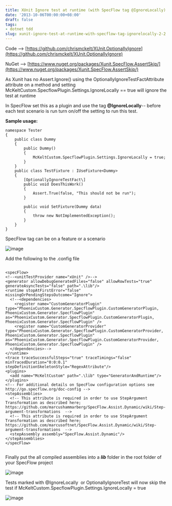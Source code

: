 ```yaml
---
title: XUnit Ignore test at runtime (with SpecFlow tag @IgnoreLocally)
date: '2013-10-06T00:00:00+08:00'
draft: false
tags:
- dotnet tdd
slug: xunit-ignore-test-at-runtime-with-specflow-tag-ignorelocally-2-2
---
```


Code --> [https://github.com/chrismckelt/XUnit.OptionallyIgnore](https://github.com/chrismckelt/XUnit.OptionallyIgnore)

NuGet --> [https://www.nuget.org/packages/Xunit.SpecFlow.AssertSkip/](https://www.nuget.org/packages/Xunit.SpecFlow.AssertSkip/)

As Xunit has no Assert.Ignore() using the OptionallyIgnoreTestFactAttribute attribute on a method and setting McKeltCustom.SpecflowPlugin.Settings.IgnoreLocally == true will ignore the test at runtime

In SpecFlow set this as a plugin and use the tag **@IgnoreLocally**-- before each test scenario is run turn on/off the setting to run this test.

**Sample usage:**

```
namespace Tester
{
    public class Dummy
    {
        public Dummy()
        {
            McKeltCustom.SpecflowPlugin.Settings.IgnoreLocally = true;
        }
    }
    public class TestFixture : IUseFixture<Dummy>
    {
        [OptionallyIgnoreTestFact\]
        public void DoesThisWork()
        {
            Assert.True(false, "This should not be run");
        }

        public void SetFixture(Dummy data)
        {
            throw new NotImplementedException();
        }
    }
}

```
SpecFlow tag can be on a feature or a scenario

![image](https://user-images.githubusercontent.com/662868/120943288-9aa19280-c760-11eb-80bf-af9b3d444e98.png)

Add the following to the .config file

```
```
    <specFlow>
    <!--<unitTestProvider name="xUnit" />-->
    <generator allowDebugGeneratedFiles="false" allowRowTests="true" generateAsyncTests="false" path=".\lib"/>
    <runtime stopAtFirstError="false" missingOrPendingStepsOutcome="Ignore">
      <!--<dependencies>
        <register name="CustomGeneratorPlugin" type="PhoenixCustom.Generator.SpecflowPlugin.CustomGeneratorPlugin, PhoenixCustom.Generator.SpecflowPlugin" as="PhoenixCustom.Generator.SpecflowPlugin.CustomGeneratorPlugin, PhoenixCustom.Generator.SpecflowPlugin" />
        <register name="CustomGeneratorProvider" type="PhoenixCustom.Generator.SpecflowPlugin.CustomGeneratorProvider, PhoenixCustom.Generator.SpecflowPlugin" as="PhoenixCustom.Generator.SpecflowPlugin.CustomGeneratorProvider, PhoenixCustom.Generator.SpecflowPlugin" />
      </dependencies>-->
    </runtime>
    <trace traceSuccessfulSteps="true" traceTimings="false" minTracedDuration="0:0:0.1" stepDefinitionSkeletonStyle="RegexAttribute"/>
    <plugins>
      <add name="McKeltCustom" path=".\lib" type="GeneratorAndRuntime"/>
    </plugins>
    <!-- For additional details on SpecFlow configuration options see http://go.specflow.org/doc-config -->
    <stepAssemblies>
      <!-- This attribute is required in order to use StepArgument Transformation as described here; 
    https://github.com/marcushammarberg/SpecFlow.Assist.Dynamic/wiki/Step-argument-transformations  -->
      <!-- This attribute is required in order to use StepArgument Transformation as described here; 
    https://github.com/marcusoftnet/SpecFlow.Assist.Dynamic/wiki/Step-argument-transformations  -->
      <stepAssembly assembly="SpecFlow.Assist.Dynamic"/>
    </stepAssemblies>
    </specFlow>
```

```
Finally put the all compiled assemblies into a **_lib_** folder in the root folder of your SpecFlow project  

![image](https://user-images.githubusercontent.com/662868/120943303-b73dca80-c760-11eb-9743-5f76c5043b76.png)


Tests marked with @IgnoreLocally  or OptionallyIgnoreTest will now skip the test if McKeltCustom.SpecflowPlugin.Settings.IgnoreLocally = true

![image](https://user-images.githubusercontent.com/662868/120943325-cfade500-c760-11eb-9937-1bd1ece4efea.png)
```


